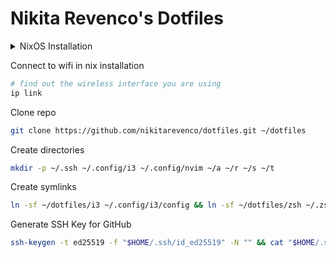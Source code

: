 # Nikita Revenco's Dotfiles

<details>
<summary>
NixOS Installation
</summary>

Enter as root

```
passwd root
su
```

Find out the SSID for wifi network with:

```
iwlist scan | grep ESSID
```

Generate configuration for wifi:

```bash
wpa_passphrase SSID PASSWORD > /etc/wpa_supplicant.conf
```

Find out INTERFACE with

```bash
ip link
```

Connect to wifi

```bash
wpa_supplicant -B -i INTERFACE -c /etc/wpa_supplicant.conf
```

Partition

```bash
sgdisk -Z -n1:0:+512M -t1:ef02 -c1:boot -N2 -t2:8309 -c2:luks_root /dev/sdX
```

Luks setup and open

```bash
cryptsetup luksFormat /dev/disk/by-partlabel/luks_root
cryptsetup luksOpen /dev/disk/by-partlabel/luks_root cryptroot
```

Two logical volumes, 8GB swap and rest is root

```bash
pvcreate /dev/mapper/cryptroot
vgcreate vg /dev/mapper/cryptroot
lvcreate -L 8G -n swap vg
lvcreate -l '100%FREE' -n root vg
```

Format the partitions

```bash
mkfs.fat /dev/disk/by-partlabel/boot
mkfs.ext4 -L root /dev/vg/root
mkswap -L swap /dev/vg/swap
```

Install nixOS

```
mount /dev/vg/root /mnt
mkdir /mnt/boot
mount /dev/sdX1 /mnt/boot
swapon /dev/vg/swap
```

Final steps

```bash
nixos-generate-config --root /mnt
nixos-install

cp /etc/wpa_supplicant.conf /mnt/etc/wpa_supplicant.conf

passwd e

reboot
```

</details>

Connect to wifi in nix installation

```bash
# find out the wireless interface you are using
ip link
```

Clone repo

```bash
git clone https://github.com/nikitarevenco/dotfiles.git ~/dotfiles
```

Create directories

```bash
mkdir -p ~/.ssh ~/.config/i3 ~/.config/nvim ~/a ~/r ~/s ~/t
```

Create symlinks

```bash
ln -sf ~/dotfiles/i3 ~/.config/i3/config && ln -sf ~/dotfiles/zsh ~/.zshrc && ln -sf ~/dotfiles/.zprofile ~/.zprofile && ln -sf ~/dotfiles/neovim ~/.config/nvim/init.lua && sudo ln -sf ~/dotfiles/nixos /etc/nixos/configuration.nix
```

Generate SSH Key for GitHub

```bash
ssh-keygen -t ed25519 -f "$HOME/.ssh/id_ed25519" -N "" && cat "$HOME/.ssh/id_ed25519.pub"
```
